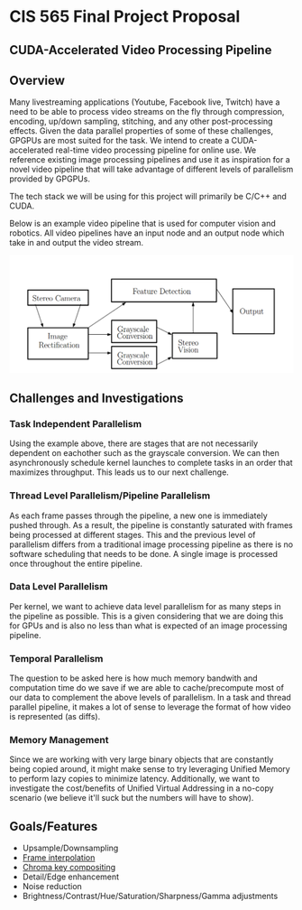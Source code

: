 # CIS 565 Final Project Proposal

## CUDA-Accelerated Video Processing Pipeline

## Overview
Many livestreaming applications (Youtube, Facebook live, Twitch) have a need to be able to process video streams on the fly through compression, encoding, up/down sampling, stitching, and any other post-processing effects. Given the data parallel properties of some of these challenges, GPGPUs are most suited for the task. We intend to create a CUDA-accelerated real-time video processing pipeline for online use. We reference existing image processing pipelines and use it as inspiration for a novel video pipeline that will take advantage of different levels of parallelism provided by GPGPUs.

The tech stack we will be using for this project will primarily be C/C++ and CUDA. 

Below is an example video pipeline that is used for computer vision and robotics. All video pipelines have an input node and an output node which take in and output the video stream. 

![example](img/pipeline_example.png)

## Challenges and Investigations

### Task Independent Parallelism
Using the example above, there are stages that are not necessarily dependent on eachother such as the grayscale conversion. We can then asynchronously schedule kernel launches to complete tasks in an order that maximizes throughput. This leads us to our next challenge.

### Thread Level Parallelism/Pipeline Parallelism
As each frame passes through the pipeline, a new one is immediately pushed through. As a result, the pipeline is constantly saturated with frames being processed at different stages. This and the previous level of parallelism differs from a traditional image processing pipeline as there is no software scheduling that needs to be done. A single image is processed once throughout the entire pipeline.

### Data Level Parallelism
Per kernel, we want to achieve data level parallelism for as many steps in the pipeline as possible. This is a given considering that we are doing this for GPUs and is also no less than what is expected of an image processing pipeline.

### Temporal Parallelism
The question to be asked here is how much memory bandwith and computation time do we save if we are able to cache/precompute most of our data to complement the above levels of parallelism. In a task and thread parallel pipeline, it makes a lot of sense to leverage the format of how video is represented (as diffs).

### Memory Management
Since we are working with very large binary objects that are constantly being copied around, it might make sense to try leveraging Unified Memory to perform lazy copies to minimize latency. Additionally, we want to investigate the cost/benefits of Unified Virtual Addressing in a no-copy scenario (we believe it'll suck but the numbers will have to show).

## Goals/Features
 * Upsample/Downsampling
 * [Frame interpolation](https://www.wikiwand.com/en/Motion_interpolation)
 * [Chroma key compositing](https://www.wikiwand.com/en/Chroma_key)
 * Detail/Edge enhancement
 * Noise reduction
 * Brightness/Contrast/Hue/Saturation/Sharpness/Gamma adjustments
